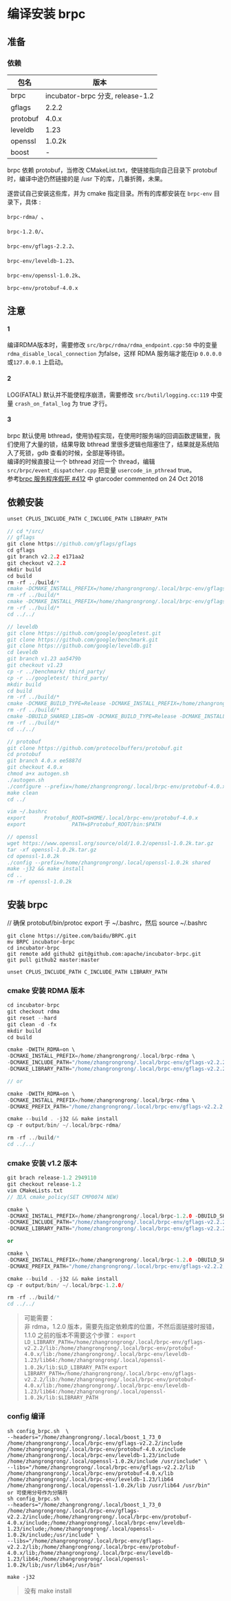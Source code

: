 # 编译安装 brpc
## 准备
### 依赖

| 包名 | 版本 |
| --------- | --------- |
| brpc | incubator-brpc 分支, release-1.2 |
| gflags | 2.2.2 |
| protobuf | 4.0.x |
| leveldb | 1.23 |
| openssl | 1.0.2k |
| boost | - |

brpc 依赖 protobuf，当修改 CMakeList.txt，使链接指向自己目录下 protobuf 时，编译中途仍然链接的是 /usr 下的库，几番折腾，未果。

遂尝试自己安装这些库，并为 cmake 指定目录。所有的库都安装在 `brpc-env` 目录下，具体 :  

`brpc-rdma/	`、
  
`brpc-1.2.0/`、  

`brpc-env/gflags-2.2.2`、  

`brpc-env/leveldb-1.23`、  

`brpc-env/openssl-1.0.2k`、  

`brpc-env/protobuf-4.0.x` 

## 注意

#### 1
编译RDMA版本时，需要修改 `src/brpc/rdma/rdma_endpoint.cpp:50` 中的变量 `rdma_disable_local_connection` 为false，这样 RDMA 服务端才能在ip `0.0.0.0`或`127.0.0.1` 上启动。
#### 2
LOG(FATAL) 默认并不能使程序崩溃，需要修改 `src/butil/logging.cc:119` 中变量 `crash_on_fatal_log` 为 true 才行。

#### 3
brpc 默认使用 bthread，使用协程实现，在使用时服务端的回调函数逻辑里，我们使用了大量的锁，结果导致 bthread 里很多逻辑也阻塞住了，结果就是系统陷入了死锁，gdb 查看的时候，全部是等待锁。  
编译的时候直接让一个 bthread 对应一个 thread，编辑 `src/brpc/event_dispatcher.cpp` 把变量 `usercode_in_pthread` true。  
参考[brpc 服务程序假死
#412](https://github.com/apache/incubator-brpc/issues/412) 中 gtarcoder commented on 24 Oct 2018

## 依赖安装
~~~cpp
unset CPLUS_INCLUDE_PATH C_INCLUDE_PATH LIBRARY_PATH

// cd */src/
// gflags
git clone https://github.com/gflags/gflags
cd gflags
git branch v2.2.2 e171aa2
git checkout v2.2.2
mkdir build
cd build
rm -rf ../build/*
cmake -DCMAKE_INSTALL_PREFIX=/home/zhangrongrong/.local/brpc-env/gflags-v2.2.2 -DGFLAGS_NAMESPACE=google -G "Unix Makefiles" .. && make -j32 && make install
rm -rf ../build/*
cmake -DCMAKE_INSTALL_PREFIX=/home/zhangrongrong/.local/brpc-env/gflags-v2.2.2 -DBUILD_SHARED_LIBS=ON -DGFLAGS_NAMESPACE=google -G "Unix Makefiles" .. && make -j32 && make install
rm -rf ../build/*
cd ../../

// leveldb
git clone https://github.com/google/googletest.git
git clone https://github.com/google/benchmark.git
git clone https://github.com/google/leveldb.git
cd leveldb
git branch v1.23 aa5479b
git checkout v1.23
cp -r ../benchmark/ third_party/
cp -r ../googletest/ third_party/
mkdir build
cd build
rm -rf ../build/*
cmake -DCMAKE_BUILD_TYPE=Release -DCMAKE_INSTALL_PREFIX=/home/zhangrongrong/.local/brpc-env/leveldb-1.23 .. && make -j32 && make install
rm -rf ../build/*
cmake -DBUILD_SHARED_LIBS=ON -DCMAKE_BUILD_TYPE=Release -DCMAKE_INSTALL_PREFIX=/home/zhangrongrong/.local/brpc-env/leveldb-1.23 .. && make -j32 && make install
rm -rf ../build/*
cd ../../

// protobuf
git clone https://github.com/protocolbuffers/protobuf.git
cd protobuf
git branch 4.0.x ee5887d
git checkout 4.0.x
chmod a+x autogen.sh
./autogen.sh
./configure --prefix=/home/zhangrongrong/.local/brpc-env/protobuf-4.0.x CXXFLAGS=-fPIC CFLAGS=-fPIC && make -j32 && make install
make clean
cd ../

vim ~/.bashrc
export      Protobuf_ROOT=$HOME/.local/brpc-env/protobuf-4.0.x
export               PATH=$Protobuf_ROOT/bin:$PATH

// openssl
wget https://www.openssl.org/source/old/1.0.2/openssl-1.0.2k.tar.gz
tar -xf openssl-1.0.2k.tar.gz
cd openssl-1.0.2k
./config --prefix=/home/zhangrongrong/.local/openssl-1.0.2k shared
make -j32 && make install
cd ..
rm -rf openssl-1.0.2k
~~~


## 安装 brpc
// 确保 protobuf/bin/protoc export 于 ~/.bashrc，然后 source ~/.bashrc
~~~
git clone https://gitee.com/baidu/BRPC.git 
mv BRPC incubator-brpc
cd incubator-brpc
git remote add github2 git@github.com:apache/incubator-brpc.git
git pull github2 master:master

unset CPLUS_INCLUDE_PATH C_INCLUDE_PATH LIBRARY_PATH
~~~

### cmake 安装 RDMA 版本
~~~cpp
cd incubator-brpc
git checkout rdma
git reset --hard
git clean -d -fx
mkdir build
cd build

cmake -DWITH_RDMA=on \
-DCMAKE_INSTALL_PREFIX=/home/zhangrongrong/.local/brpc-rdma \
-DCMAKE_INCLUDE_PATH="/home/zhangrongrong/.local/brpc-env/gflags-v2.2.2/include;/home/zhangrongrong/.local/brpc-env/leveldb-1.23/include;/home/zhangrongrong/.local/brpc-env/protobuf-4.0.x/include;/home/zhangrongrong/.local/openssl-1.0.2k/include" \
-DCMAKE_LIBRARY_PATH="/home/zhangrongrong/.local/brpc-env/gflags-v2.2.2/lib;/home/zhangrongrong/.local/brpc-env/protobuf-4.0.x/lib;/home/zhangrongrong/.local/brpc-env/leveldb-1.23/lib64;/home/zhangrongrong/.local/openssl-1.0.2k/lib" ..

// or

cmake -DWITH_RDMA=on \
-DCMAKE_INSTALL_PREFIX=/home/zhangrongrong/.local/brpc-rdma \
-DCMAKE_PREFIX_PATH="/home/zhangrongrong/.local/brpc-env/gflags-v2.2.2;/home/zhangrongrong/.local/brpc-env/leveldb-1.23;/home/zhangrongrong/.local/brpc-env/protobuf-4.0.x;/home/zhangrongrong/.local/openssl-1.0.2k" ..

cmake --build . -j32 && make install
cp -r output/bin/ ~/.local/brpc-rdma/

rm -rf ../build/*
cd ../../
~~~

### cmake 安装 v1.2 版本
~~~cpp
git brach release-1.2 2949110
git checkout release-1.2
vim CMakeLists.txt
// 加入 cmake_policy(SET CMP0074 NEW)

cmake \
-DCMAKE_INSTALL_PREFIX=/home/zhangrongrong/.local/brpc-1.2.0 -DBUILD_SHARED_LIBS=on \
-DCMAKE_INCLUDE_PATH="/home/zhangrongrong/.local/brpc-env/gflags-v2.2.2/include;/home/zhangrongrong/.local/brpc-env/protobuf-4.0.x/include;/home/zhangrongrong/.local/brpc-env/leveldb-1.23/include;/home/zhangrongrong/.local/openssl-1.0.2k/include" \
-DCMAKE_LIBRARY_PATH="/home/zhangrongrong/.local/brpc-env/gflags-v2.2.2/lib;/home/zhangrongrong/.local/brpc-env/protobuf-4.0.x/lib;/home/zhangrongrong/.local/brpc-env/leveldb-1.23/lib64;/home/zhangrongrong/.local/openssl-1.0.2k/lib" .. 

or

cmake \
-DCMAKE_INSTALL_PREFIX=/home/zhangrongrong/.local/brpc-1.2.0 -DBUILD_SHARED_LIBS=on \
-DCMAKE_PREFIX_PATH="/home/zhangrongrong/.local/brpc-env/gflags-v2.2.2;/home/zhangrongrong/.local/brpc-env/leveldb-1.23;/home/zhangrongrong/.local/brpc-env/protobuf-4.0.x;/home/zhangrongrong/.local/openssl-1.0.2k" ..

cmake --build . -j32 && make install
cp -r output/bin/ ~/.local/brpc-1.2.0/

rm -rf ../build/*
cd ../../
~~~

> 可能需要：  
> 非 rdma，1.2.0 版本，需要先指定依赖库的位置，不然后面链接时报错，1.1.0 之前的版本不需要这个步骤：
`export LD_LIBRARY_PATH=/home/zhangrongrong/.local/brpc-env/gflags-v2.2.2/lib:/home/zhangrongrong/.local/brpc-env/protobuf-4.0.x/lib:/home/zhangrongrong/.local/brpc-env/leveldb-1.23/lib64:/home/zhangrongrong/.local/openssl-1.0.2k/lib:$LD_LIBRARY_PATH`
`export LIBRARY_PATH=/home/zhangrongrong/.local/brpc-env/gflags-v2.2.2/lib:/home/zhangrongrong/.local/brpc-env/protobuf-4.0.x/lib:/home/zhangrongrong/.local/brpc-env/leveldb-1.23/lib64:/home/zhangrongrong/.local/openssl-1.0.2k/lib:$LIBRARY_PATH`

### config 编译
~~~
sh config_brpc.sh  \
--headers="/home/zhangrongrong/.local/boost_1_73_0 /home/zhangrongrong/.local/brpc-env/gflags-v2.2.2/include /home/zhangrongrong/.local/brpc-env/protobuf-4.0.x/include /home/zhangrongrong/.local/brpc-env/leveldb-1.23/include /home/zhangrongrong/.local/openssl-1.0.2k/include /usr/include" \
--libs="/home/zhangrongrong/.local/brpc-env/gflags-v2.2.2/lib /home/zhangrongrong/.local/brpc-env/protobuf-4.0.x/lib /home/zhangrongrong/.local/brpc-env/leveldb-1.23/lib64 /home/zhangrongrong/.local/openssl-1.0.2k/lib /usr/lib64 /usr/bin"
or 可使用分号作为分隔符
sh config_brpc.sh  \
--headers="/home/zhangrongrong/.local/boost_1_73_0 /home/zhangrongrong/.local/brpc-env/gflags-v2.2.2/include;/home/zhangrongrong/.local/brpc-env/protobuf-4.0.x/include;/home/zhangrongrong/.local/brpc-env/leveldb-1.23/include;/home/zhangrongrong/.local/openssl-1.0.2k/include;/usr/include" \
--libs="/home/zhangrongrong/.local/brpc-env/gflags-v2.2.2/lib;/home/zhangrongrong/.local/brpc-env/protobuf-4.0.x/lib;/home/zhangrongrong/.local/brpc-env/leveldb-1.23/lib64;/home/zhangrongrong/.local/openssl-1.0.2k/lib;/usr/lib64;/usr/bin"

make -j32
~~~
> 没有 make install



